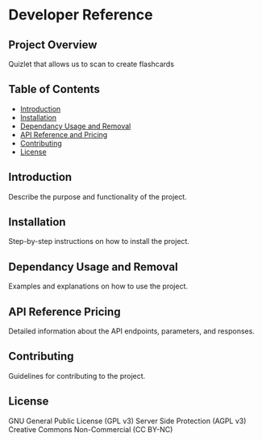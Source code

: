 # Developer Reference

## Project Overview
Quizlet that allows us to scan to create flashcards

## Table of Contents
- [Introduction](#introduction)
- [Installation](#installation)
- [Dependancy Usage and Removal](#api-reference-pricing)
- [API Reference and Pricing](#api-reference-pricing)
- [Contributing](#contributing)
- [License](#license)

## Introduction
Describe the purpose and functionality of the project.

## Installation
Step-by-step instructions on how to install the project.

## Dependancy Usage and Removal
Examples and explanations on how to use the project.

## API Reference Pricing
Detailed information about the API endpoints, parameters, and responses.

## Contributing
Guidelines for contributing to the project.

## License
GNU General Public License (GPL v3)
Server Side Protection (AGPL v3)
Creative Commons Non-Commercial (CC BY-NC)